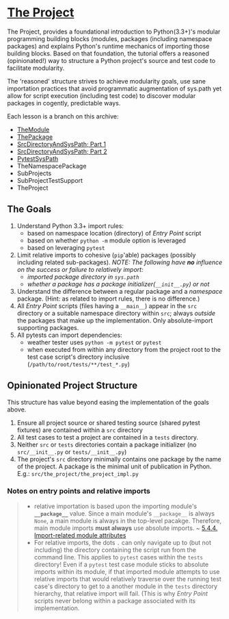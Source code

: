 # [The Project]

[The Project]: #the-project

The Project, provides a foundational introduction to Python(3.3+)'s
modular programming building blocks (modules, packages (including
namespace packages) and explains Python's runtime mechanics of importing
those building blocks. Based on that foundation, the tutorial offers a
reasoned (opinionated!) way to structure a Python project's source and
test code to facilitate modularity.

The 'reasoned' structure strives to achieve modularity goals, use sane
importation practices that avoid programmatic augmentation of sys.path
yet allow for script execution (including test code) to discover modular
packages in cogently, predictable ways.

Each lesson is a branch on this archive:

- [TheModule](./TheModule.md)
- [ThePackage](./ThePackage.md)
- [SrcDirectoryAndSysPath; Part 1](./SrcDirectoryAndSysPath.md)
- [SrcDirectoryAndSysPath; Part 2](./SrcDirectoryAndSysPath.md)
- [PytestSysPath](./PytestAndSycPath.md)
- TheNamespacePackage
- SubProjects
- SubProjectTestSupport
- TheProject

## The Goals

[The Goals]: #the-goals

1. Understand Python 3.3+ import rules:
   - based on namespace location (directory) of _Entry Point_ script
   - based on whether `python -m` module option is leveraged
   - based on leveraging `pytest`
2. Limit relative imports to cohesive (`pip`'able) packages (possibly
   including related sub-packages). _NOTE: The following have **no**
   influence on the success or failure to relatively import:_
   * _imported package directory in `sys.path`_
   * _whether a package has a package initializer(`__init__.py`) or
     not_
3. Understand the difference between a regular package and a _namespace_
   package. (Hint: as related to import rules, there is no difference.)
4. All _Entry Point_ scripts (files having a `__main__`) appear in the
   `src` directory or a suitable namespace directory within `src`;
   always _outside_ the packages that make up the implementation. Only
   absolute-import supporting packages.
5. All pytests can import dependencies:
   - weather tester uses `python -m pytest` or `pytest`
   - when executed from within any directory from the project root to
     the test case script's directory inclusive
     (`/path/to/root/tests/**/test_*.py`)

## Opinionated Project Structure

This structure has value beyond easing the implementation of the goals
above.

1. Ensure all project source or shared testing source (shared pytest
   fixtures) are contained within a `src` directory
2. All test cases to test a project are contained in a `tests`
   directory.
3. Neither `src` or `tests` directories contain a package initializer
   (no `src/__init__.py` or `tests/__init__.py`)
4. The project's `src` directory minimally contains one package by the
   name of the project. A package is the minimal unit of publication in
   Python. E.g.: `src/the_project/the_project_impl.py`


### Notes on entry points and relative imports

> * relative importation is based upon the importing module's
>   **`__package__`** value. Since a main module's `__package__` is
>   always `None`, a main module is always in the top-level pacakge.
>   Therefore, main module imports **must always** use absolute imports.
>   ~
>   [5.4.4. Import-related module attributes](https://docs.python.org/3/reference/import.html#__package__)
> * For relative imports, the dots `.` can only navigate up to (but not
>   including) the directory containing the script run from the command
>   line. This applies to `pytest` cases within the `tests` directory!
>   Even if a `pytest` test case module sticks to absolute imports
>   within its module, if that imported module attempts to use relative
>   imports that would relatively traverse over the running test case's
>   directory to get to a another module in the `tests` directory
>   hierarchy, that relative import will fail. (This is why _Entry
>   Point_ scripts never belong within a package associated with its
>   implementation.

